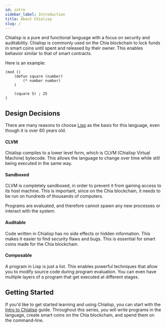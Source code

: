```yaml
---
id: intro
sidebar_label: Introduction
title: About Chialisp
slug: /
---
```


Chialisp is a pure and functional language with a focus on security and auditability. Chialisp is commonly used on the Chia blockchain to lock funds in smart coins until spent and released by their owner. This enables behavior similar to that of smart contracts.

Here is an example:

```chialisp
(mod ()
    (defun square (number)
        (* number number)
    )

    (square 5) ; 25
)
```

## Design Decisions

There are many reasons to choose [Lisp](<https://en.wikipedia.org/wiki/Lisp_(programming_language)>) as the basis for this language, even though it is over 60 years old.

#### CLVM

Chialisp compiles to a lower level form, which is CLVM (Chialisp Virtual Machine) bytecode. This allows the language to change over time while still being executed in the same way.

#### Sandboxed

CLVM is completely sandboxed, in order to prevent it from gaining access to its host machine. This is important, since on the Chia blockchain, it needs to be run on hundreds of thousands of computers.

Programs are evaluated, and therefore cannot spawn any new processes or interact with the system.

#### Auditable

Code written in Chialisp has no side effects or hidden information. This makes it easier to find security flaws and bugs. This is essential for smart coins made for the Chia blockchain.

#### Composable

A program in Lisp is just a list. This enables powerful techniques that allow you to modify source code during program evaluation. You can even have multiple layers of a program that get executed at different stages.

## Getting Started

If you'd like to get started learning and using Chialisp, you can start with the [Intro to Chialisp](https://devs.chia.net/guides) guide. Throughout this series, you will write programs in the language, create smart coins on the Chia blockchain, and spend them on the command-line.
